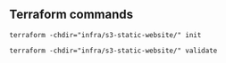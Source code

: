 ## Terraform commands

```shell
terraform -chdir="infra/s3-static-website/" init
```

```shell
terraform -chdir="infra/s3-static-website/" validate
```